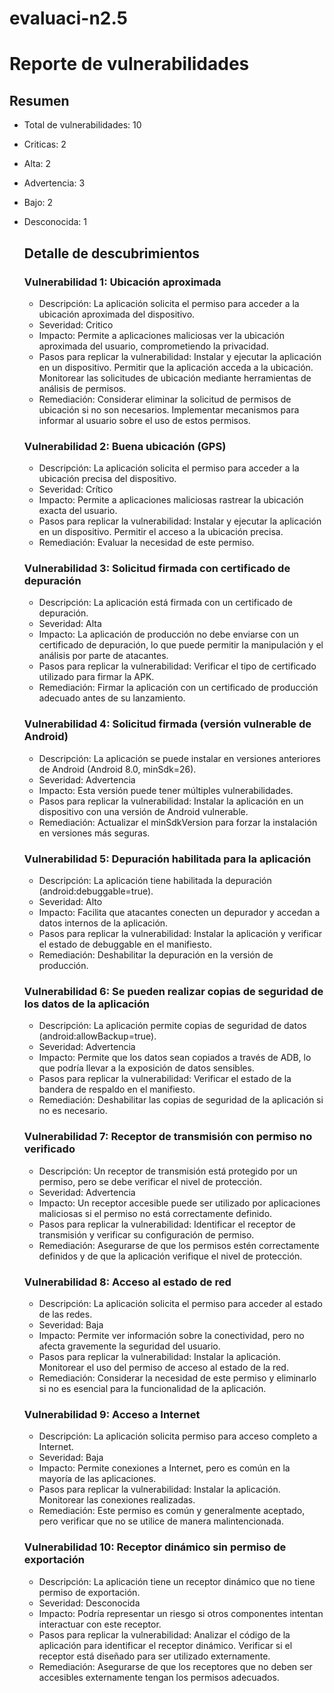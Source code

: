 # evaluaci-n2.5

# Reporte de vulnerabilidades

## Resumen
- Total de vulnerabilidades: 10
- Criticas: 2
- Alta: 2
- Advertencia: 3
- Bajo: 2
- Desconocida: 1

  ## Detalle de descubrimientos

  ### Vulnerabilidad 1: Ubicación aproximada
  - Descripción: La aplicación solicita el permiso para acceder a la ubicación aproximada del dispositivo.
  - Severidad: Critico
  - Impacto:  Permite a aplicaciones maliciosas ver la ubicación aproximada del usuario, comprometiendo la privacidad.
  - Pasos para replicar la vulnerabilidad: Instalar y ejecutar la aplicación en un dispositivo. Permitir que la aplicación acceda a la ubicación. Monitorear las solicitudes de ubicación mediante herramientas de análisis de permisos.
  - Remediación: Considerar eliminar la solicitud de permisos de ubicación si no son necesarios. Implementar mecanismos para informar al usuario sobre el uso de estos permisos.

  ### Vulnerabilidad 2: Buena ubicación (GPS)
  - Descripción: La aplicación solicita el permiso para acceder a la ubicación precisa del dispositivo.
  - Severidad: Crítico
  - Impacto: Permite a aplicaciones maliciosas rastrear la ubicación exacta del usuario.
  - Pasos para replicar la vulnerabilidad: Instalar y ejecutar la aplicación en un dispositivo. Permitir el acceso a la ubicación precisa.
  - Remediación: Evaluar la necesidad de este permiso.

  ### Vulnerabilidad 3: Solicitud firmada con certificado de depuración
  - Descripción: La aplicación está firmada con un certificado de depuración.
  - Severidad: Alta
  - Impacto: La aplicación de producción no debe enviarse con un certificado de depuración, lo que puede permitir la manipulación y el análisis por parte de atacantes.
  - Pasos para replicar la vulnerabilidad: Verificar el tipo de certificado utilizado para firmar la APK.
  - Remediación: Firmar la aplicación con un certificado de producción adecuado antes de su lanzamiento.

  ### Vulnerabilidad 4: Solicitud firmada (versión vulnerable de Android)
  - Descripción: La aplicación se puede instalar en versiones anteriores de Android (Android 8.0, minSdk=26).
  - Severidad: Advertencia
  - Impacto: Esta versión puede tener múltiples vulnerabilidades.
  - Pasos para replicar la vulnerabilidad: Instalar la aplicación en un dispositivo con una versión de Android vulnerable.
  - Remediación: Actualizar el minSdkVersion para forzar la instalación en versiones más seguras.

  ### Vulnerabilidad 5: Depuración habilitada para la aplicación
  - Descripción: La aplicación tiene habilitada la depuración (android:debuggable=true).
  - Severidad: Alto
  - Impacto: Facilita que atacantes conecten un depurador y accedan a datos internos de la aplicación.
  - Pasos para replicar la vulnerabilidad: Instalar la aplicación y verificar el estado de debuggable en el manifiesto.
  - Remediación: Deshabilitar la depuración en la versión de producción.

  ### Vulnerabilidad 6: Se pueden realizar copias de seguridad de los datos de la aplicación
  - Descripción: La aplicación permite copias de seguridad de datos (android:allowBackup=true).
  - Severidad: Advertencia
  - Impacto: Permite que los datos sean copiados a través de ADB, lo que podría llevar a la exposición de datos sensibles.
  - Pasos para replicar la vulnerabilidad: Verificar el estado de la bandera de respaldo en el manifiesto.
  - Remediación: Deshabilitar las copias de seguridad de la aplicación si no es necesario.

  ### Vulnerabilidad 7: Receptor de transmisión con permiso no verificado
  - Descripción: Un receptor de transmisión está protegido por un permiso, pero se debe verificar el nivel de protección.
  - Severidad: Advertencia
  - Impacto: Un receptor accesible puede ser utilizado por aplicaciones maliciosas si el permiso no está correctamente definido.
  - Pasos para replicar la vulnerabilidad: Identificar el receptor de transmisión y verificar su configuración de permiso.
  - Remediación: Asegurarse de que los permisos estén correctamente definidos y de que la aplicación verifique el nivel de protección.

  ### Vulnerabilidad 8: Acceso al estado de red
  - Descripción: La aplicación solicita el permiso para acceder al estado de las redes.
  - Severidad: Baja
  - Impacto: Permite ver información sobre la conectividad, pero no afecta gravemente la seguridad del usuario.
  - Pasos para replicar la vulnerabilidad: Instalar la aplicación. Monitorear el uso del permiso de acceso al estado de la red.
  - Remediación: Considerar la necesidad de este permiso y eliminarlo si no es esencial para la funcionalidad de la aplicación.

  ### Vulnerabilidad 9: Acceso a Internet
  - Descripción: La aplicación solicita permiso para acceso completo a Internet.
  - Severidad: Baja
  - Impacto: Permite conexiones a Internet, pero es común en la mayoría de las aplicaciones.
  - Pasos para replicar la vulnerabilidad: Instalar la aplicación. Monitorear las conexiones realizadas.
  - Remediación: Este permiso es común y generalmente aceptado, pero verificar que no se utilice de manera malintencionada.

  ### Vulnerabilidad 10: Receptor dinámico sin permiso de exportación
  - Descripción: La aplicación tiene un receptor dinámico que no tiene permiso de exportación.
  - Severidad: Desconocida
  - Impacto: Podría representar un riesgo si otros componentes intentan interactuar con este receptor.
  - Pasos para replicar la vulnerabilidad: Analizar el código de la aplicación para identificar el receptor dinámico. Verificar si el receptor está diseñado para ser utilizado externamente.
  - Remediación: Asegurarse de que los receptores que no deben ser accesibles externamente tengan los permisos adecuados.

  

